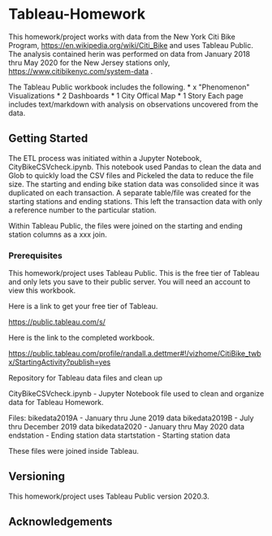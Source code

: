 # Tableau-Homework

This homework/project works with data from the New York Citi Bike Program, https://en.wikipedia.org/wiki/Citi_Bike and uses Tableau Public. 
The analysis contained herin was performed on data from January 2018 thru May 2020 for the New Jersey stations only, https://www.citibikenyc.com/system-data .

The Tableau Public workbook includes the following.
	* x "Phenomenon" Visualizations
	* 2 Dashboards
	* 1 City Offical Map
	* 1 Story
Each page includes text/markdown with analysis on observations uncovered from the data.

## Getting Started
The ETL process was initiated within a Jupyter Notebook, CityBikeCSVcheck.ipynb.
This notebook used Pandas to clean the data and Glob to quickly load the CSV files and Pickeled the data to reduce the file size. 
The starting and ending bike station data was consolided since it was duplicated on each transaction. A separate table/file was created for the starting stations and ending stations. This left the transaction data with only a reference number to the particular station.

Within Tableau Public, the files were joined on the starting and ending station columns as a xxx join.

### Prerequisites

This homework/project uses Tableau Public.  This is the free tier of Tableau and only lets you save to their public server.  You will need an account to view this workbook.

Here is a link to get your free tier of Tableau.

https://public.tableau.com/s/

Here is the link to the completed workbook.

https://public.tableau.com/profile/randall.a.dettmer#!/vizhome/CitiBike_twbx/StartingActivity?publish=yes



Repository for Tableau data files and clean up

CityBikeCSVcheck.ipynb - Jupyter Notebook file used to clean and organize data for Tableau Homework.

Files:
bikedata2019A - January thru June 2019 data
bikedata2019B - July thru December 2019 data
bikedata2020 - January thru May 2020 data
endstation - Ending station data
startstation - Starting station data

These files were joined inside Tableau.

## Versioning

This homework/project uses Tableau Public version 2020.3.


## Acknowledgements




